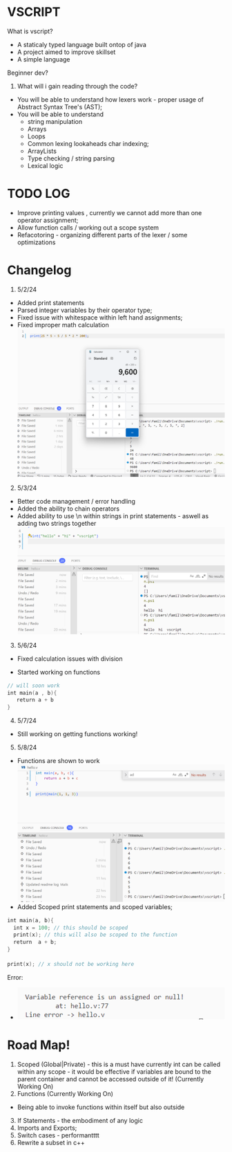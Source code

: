 # VSCRIPT


What is vscript?
- A staticaly typed language built ontop of java
- A project aimed to improve skillset
- A simple language


Beginner dev?

1. What will i gain reading through the code?
 - You will be able to understand how lexers work - proper usage of Abstract Syntax Tree's (AST);
 - You will be able to understand 
    - string manipulation 
    - Arrays
    - Loops
    - Common lexing lookaheads char indexing;
    - ArrayLists
    - Type checking / string parsing
    - Lexical logic


# TODO LOG
-  Improve printing values , currently we cannot add more than one operator assignment;
-  Allow function calls  / working out a scope system
-  Refacotoring - organizing different parts of the lexer / some optimizations  
# Changelog

1. 5/2/24 
 - Added print statements 
 - Parsed integer variables by their operator type; 
 - Fixed issue with whitespace within left hand assignments;  
 - Fixed improper math calculation
  ![alt text](screenshots/image-1.png)

2. 5/3/24 
 - Better code management / error handling 
 - Added the ability to chain operators
 - Added ability to use \n within strings in print statements - aswell as adding two strings together
 ![alt text](screenshots/image2.png)
3. 5/6/24  
 - Fixed calculation issues with division

 - Started working on functions
 ```v
 // will soon work
 int main(a , b){
    return a + b
 }
 ```
 4. 5/7/24
  - Still working on getting functions working!

 5. 5/8/24
  - Functions are shown to work
  ![Functions Working](screenshots/image.png)
  - Added Scoped print statements and scoped variables;
```v
int main(a, b){ 
  int x = 100; // this should be scoped
  print(x); // this will also be scoped to the function
  return  a + b;
}     

print(x); // x should not be working here
``` 
Error: 
  - ![unsgined print](screenshots/image3.png)


# Road Map!

1. Scoped (Global|Private) - this is a must have currently int can be called within any scope - it would be effective if variables are bound to the parent container and cannot be accessed outside of it!  (Currently Working On)
2. Functions (Currently Working On)
 - Being able to invoke functions within itself but also outside 
3. If Statements - the embodiment of any logic 
4. Imports and Exports;
5. Switch cases - performantttt
6. Rewrite a subset in c++ 